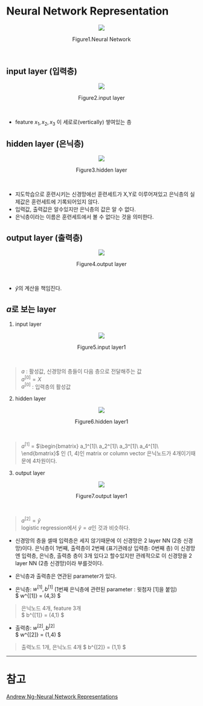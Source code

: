 # Neural Network Representation
<p align="center"> <img src="Neural Networks and Deep Learning/neural network/images/2nn1.PNG"> </p>
<p align="center"> Figure1.Neural Network </p> </br>

## input layer (입력층) 
<p align="center"> <img src="Neural Networks and Deep Learning/neural network/images/inputlayer.PNG"> </p>
<p align="center"> Figure2.input layer </p> </br>

* feature $x_1, x_2, x_3$ 이 세로로(vertically) 쌓여있는 층

## hidden layer (은닉층)
<p align="center"> <img src="Neural Networks and Deep Learning/neural network/images/hiddenlayer.PNG"> </p>
<p align="center"> Figure3.hidden layer </p> </br>


 - 지도학습으로 훈련시키는 신경망에선 훈련세트가 X,Y로 이루어져있고 은닉층의 실제값은 훈련세트에 기록되어있지 않다.
 - 입력값, 출력값은 알수있지만 은닉층의 값은 알 수 없다.
 - 은닉층이라는 이름은 훈련세트에서 볼 수 없다는 것을 의미한다.
 
## output layer (출력층) 
<p align="center"> <img src="Neural Networks and Deep Learning/neural network/images/outputlayer.PNG"> </p>
<p align="center"> Figure4.output layer </p> </br>

* $\hat{y}$의 계산을 책임진다.

## $a$로 보는 layer
1. input layer

<p align="center"> <img src="Neural Networks and Deep Learning/neural network/images/inputl1.PNG"> </p>
<p align="center"> Figure5.input layer1 </p> </br>

>  $a$ : 활성값, 신경망의 층들이 다음 층으로 전달해주는 값 </br>
>  $a^{[0]}=X$ </br>
>  $a^{[0]}$ : 입력층의 활성값

2. hidden layer

<p align="center"> <img src="Neural Networks and Deep Learning/neural network/images/hiddenl1.PNG"> </p>
<p align="center"> Figure6.hidden layer1 </p> </br>

>  $a^{[1]}$ = 
$\begin{bmatrix}
a_1^[1]\
a_2^[1]\
a_3^[1]\
a_4^[1]\
\end{bmatrix}$ 인 (1, 4)인 matrix or column vector
은닉노드가 4개이기때문에 4차원이다.

3. output layer
<p align="center"> <img src="Neural Networks and Deep Learning/neural network/images/outputl1.PNG"> </p>
<p align="center"> Figure7.output layer1 </p> </br>

>  $a^{[2]}=\hat{y}$ </br>
>  logistic regression에서 $\hat{y}=a$인 것과 비슷하다.

* 신경망의 층을 셀때 입력층은 세지 않기때문에 이 신경망은 2 layer NN (2층 신경망)이다.
은닉층이 1번째, 출력층이 2번째 (표기관례상 입력층: 0번째 층)
이 신경망엔 입력층, 은닉층, 출력층 층이 3개 있다고 할수있지만 관례적으로 이 신경망을 2 layer NN (2층 신경망)이라 부를것이다.

* 은닉층과 출력층은 연관된 parameter가 있다. 
- 은닉층: $w^{[1]}, b^{[1]}$  (1번째 은닉층에 관련된 parameter : 윗첨자 [1]을 붙임) </br>
$ w^{[1]} = (4,3) $ </br>
> 은닉노드 4개, feature 3개 </br>
$ b^{[1]} = (4,1) $ 

- 출력층: $w^{[2]}, b^{[2]}$ </br>
$ w^{[2]} = (1,4) $ </br>
> 출력노드 1개, 은닉노드 4개
$ b^{[2]} = (1,1) $ 


---
# 참고
[Andrew Ng-Neural Network Representations](https://www.youtube.com/watch?v=CcRkHl75Z-Y&list=PLkDaE6sCZn6Ec-XTbcX1uRg2_u4xOEky0&index=26)
